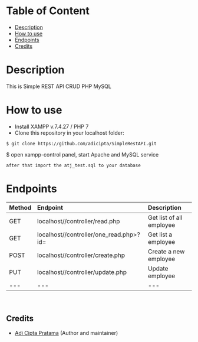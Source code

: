 # Table of Content
- [Description](#description)
- [How to use](#how-to-use)
- [Endpoints](#endpoints)
- [Credits](#credits)

# Description
This is Simple REST API CRUD PHP MySQL

# How to use
- Install XAMPP v.7.4.27 / PHP 7
- Clone this repository in your localhost folder:
```
$ git clone https://github.com/adicipta/SimpleRestAPI.git
```
$ open xampp-control panel, start Apache and MySQL service

```
after that import the atj_test.sql to your database

```

# Endpoints

| Method | Endpoint | Description
|:-----|:--------|:----------| 
| GET  | localhost/<yourfolder>/controller/read.php | Get list of all employee
| GET  | localhost/<yourfolder>/controller/one_read.php>?id= | Get list a employee
| POST  | localhost/<yourfolder>/controller/create.php | Create a new employee
| PUT  | localhost/<yourfolder>/controller/update.php | Update employee
|---|---|---|

<br>

## Credits

- [Adi Cipta Pratama](https://github.com/adicipta) (Author and maintainer)